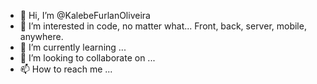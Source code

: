- 👋 Hi, I’m @KalebeFurlanOliveira
- 👀 I’m interested in code, no matter what... Front, back, server, mobile, anywhere.
- 🌱 I’m currently learning ...
- 💞️ I’m looking to collaborate on ...
- 📫 How to reach me ...

<!---
KalebeFurlanOliveira/KalebeFurlanOliveira is a ✨ special ✨ repository because its `README.md` (this file) appears on your GitHub profile.
You can click the Preview link to take a look at your changes..
--->
